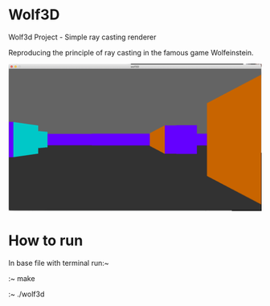 # Wolf3D

Wolf3d Project - Simple ray casting renderer

Reproducing the principle of ray casting in the famous game Wolfeinstein.

![](images/Screenshot_maze.png)

# How to run

In base file with terminal run:~

:~ make

:~ ./wolf3d
